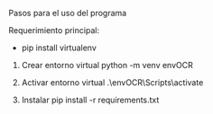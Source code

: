 Pasos para el uso del programa

Requerimiento principal:
* pip install virtualenv

1. Crear entorno virtual
   python -m venv envOCR

2. Activar entorno virtual
   .\envOCR\Scripts\activate

3. Instalar 
   pip install -r requirements.txt